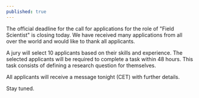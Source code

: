 ```yaml
---
published: true
---
```



The official deadline for the call for applications for the role of "Field Scientist" is closing today. We have received many applications from all over the world and would like to thank all applicants.

A jury will select 10 applicants based on their skills and experience. The selected applicants will be required to complete a task within 48 hours. This task consists of defining a research question for themselves. 

All applicants will receive a message tonight (CET) with further details.

Stay tuned.

